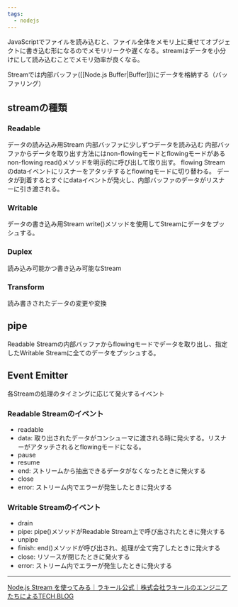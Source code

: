 ```yaml
---
tags:
  - nodejs
---
```

JavaScriptでファイルを読み込むと、ファイル全体をメモリ上に乗せてオブジェクトに書き込む形になるのでメモリリークや遅くなる。streamはデータを小分けにして読み込むことでメモリ効率が良くなる。

Streamでは内部バッファ([[Node.js Buffer|Buffer]])にデータを格納する（バッファリング）

## streamの種類
### Readable
データの読み込み用Stream
内部バッファに少しずつデータを読み込む
内部バッファからデータを取り出す方法にはnon-flowingモードとflowingモードがある
non-flowing
	read()メソッドを明示的に呼び出して取り出す。
flowing
	Streamのdataイベントにリスナーをアタッチするとflowingモードに切り替わる。
	データが到着するとすぐにdataイベントが発火し、内部バッファのデータがリスナーに引き渡される。
### Writable
データの書き込み用Stream
write()メソッドを使用してStreamにデータをプッシュする。
### Duplex
読み込み可能かつ書き込み可能なStream
### Transform
読み書きされたデータの変更や変換

## pipe
Readable Streamの内部バッファからflowingモードでデータを取り出し、指定したWritable Streamに全てのデータをプッシュする。

## Event Emitter
各Streamの処理のタイミングに応じて発火するイベント
### Readable Streamのイベント
- readable
- data: 取り出されたデータがコンシューマに渡される時に発火する。リスナーがアタッチされるとflowingモードになる。
- pause
- resume
- end: ストリームから抽出できるデータがなくなったときに発火する
- close
- error: ストリーム内でエラーが発生したときに発火する
### Writable Streamのイベント
- drain
- pipe: pipe()メソッドがReadable Stream上で呼び出されたときに発火する
- unpipe
- finish: end()メソッドが呼び出され、処理が全て完了したときに発火する
- close: リソースが閉じたときに発火する
- error: ストリーム内でエラーが発生したときに発火する

---
[Node.js Stream を使ってみる｜ラキール公式｜株式会社ラキールのエンジニアたちによるTECH BLOG](https://tech-blog.lakeel.com/n/n62073e6f3101)